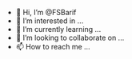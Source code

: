 - 👋 Hi, I’m @FSBarif
- 👀 I’m interested in ...
- 🌱 I’m currently learning ...
- 💞️ I’m looking to collaborate on ...
- 📫 How to reach me ...

<!---
FSBarif/FSBarif is a ✨ special ✨ repository because its `README.md` (this file) appears on your GitHub profile.
You can click the Preview link to take a look at your changes.
--->
